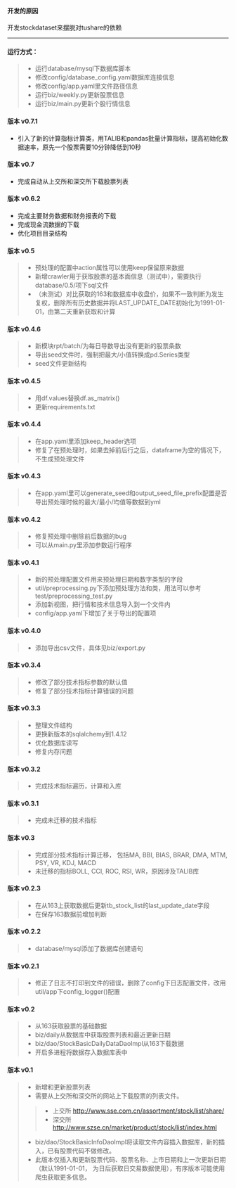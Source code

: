 #### 开发的原因

开发stockdataset来摆脱对tushare的依赖

----
#### 运行方式：
> + 运行database/mysql下数据库脚本
> + 修改config/database_config.yaml数据库连接信息
> + 修改config/app.yaml里文件路径信息
> + 运行biz/weekly.py更新股票信息
> + 运行biz/main.py更新个股行情信息

#### 版本 v0.7.1
+ 引入了新的计算指标计算类，用TALIB和pandas批量计算指标，提高初始化数据速率，原先一个股票需要10分钟降低到10秒

#### 版本 v0.7
+ 完成自动从上交所和深交所下载股票列表

#### 版本 v0.6.2
+ 完成主要财务数据和财务报表的下载
+ 完成现金流数据的下载
+ 优化项目目录结构

#### 版本 v0.5
> + 预处理的配置中action属性可以使用keep保留原来数据
> + 新增crawler用于获取股票的基本面信息（测试中），需要执行database/0.5/项下sql文件
> + （未测试）对比获取的163和数据库中收盘价，如果不一致判断为发生复权，删除所有历史数据并将LAST_UPDATE_DATE初始化为1991-01-01，由第二天重新获取和计算

#### 版本 v0.4.6
> + 新模块rpt/batch/为每日导数导出没有更新的股票条数
> + 导出seed文件时，强制把最大/小值转换成pd.Series类型
> + seed文件更新结构

#### 版本 v0.4.5
> + 用df.values替换df.as_matrix()
> + 更新requirements.txt

#### 版本 v0.4.4
> + 在app.yaml里添加keep_header选项
> + 修复了在预处理时，如果去掉前后行之后，dataframe为空的情况下，不生成预处理文件

#### 版本 v0.4.3
> + 在app.yaml里可以generate_seed和output_seed_file_prefix配置是否导出预处理时候的最大/最小/均值等数据到yml

#### 版本 v0.4.2
> + 修复预处理中删除前后数据的bug
> + 可以从main.py里添加参数运行程序 

#### 版本 v0.4.1
> + 新的预处理配置文件用来预处理日期和数字类型的字段
> + util/preprocessing.py下添加预处理方法和类，用法可以参考test/preprocessing_test.py
> + 添加新视图，把行情和技术信息导入到一个文件内
> + config/app.yaml下增加了关于导出的配置项

#### 版本 v0.4.0
> + 添加导出csv文件，具体见biz/export.py

#### 版本 v0.3.4
> + 修改了部分技术指标参数的默认值
> + 修复了部分技术指标计算错误的问题

#### 版本 v0.3.3
> + 整理文件结构
> + 更换新版本的sqlalchemy到1.4.12
> + 优化数据库读写
> + 修复内存问题

#### 版本 v0.3.2
> + 完成技术指标遍历，计算和入库

#### 版本 v0.3.1
> + 完成未迁移的技术指标

#### 版本 v0.3
> + 完成部分技术指标计算迁移， 包括MA, BBI, BIAS, BRAR, DMA, MTM, PSY, VR, KDJ, MACD
> + 未迁移的指标BOLL, CCI, ROC, RSI, WR，原因涉及TALIB库

#### 版本 v0.2.3
> + 在从163上获取数据后更新tb_stock_list的last_update_date字段
> + 在保存163数据前增加判断

#### 版本 v0.2.2
> + database/mysql添加了数据库创建语句

#### 版本 v0.2.1
> + 修正了日志不打印到文件的错误，删除了config下日志配置文件，改用util/app下config_logger()配置

#### 版本 v0.2
> + 从163获取股票的基础数据
> + biz/daily从数据库中获取股票列表和最近更新日期
> + biz/dao/StockBasicDailyDataDaoImpl从163下载数据
> + 开启多进程将数据存入数据库表中

#### 版本 v0.1
> + 新增和更新股票列表
> + 需要从上交所和深交所的网站上下载股票的列表文件。
>> - 上交所 http://www.sse.com.cn/assortment/stock/list/share/
>> - 深交所 http://www.szse.cn/market/product/stock/list/index.html
> + biz/dao/StockBasicInfoDaoImpl将读取文件内容插入数据库，新的插入，已有股票代码不做修改。
> + 此版本仅插入和更新股票代码、股票名称、上市日期和上一次更新日期（默认1991-01-01， 为日后获取日交易数据使用），有序版本可能使用爬虫获取更多信息。
